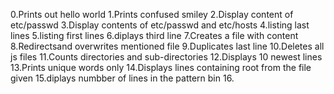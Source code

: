 0.Prints out hello world 
1.Prints confused smiley
2.Display content of etc/passwd
3.Display contents of etc/passwd and etc/hosts
4.listing last lines
5.listing first lines
6.diplays third line 
7.Creates a file with content
8.Redirectsand overwrites mentioned file
9.Duplicates last line
10.Deletes all js files
11.Counts directories and sub-directories
12.Displays 10 newest lines 
13.Prints unique words only
14.Displays lines containing root from the file given
15.diplays numbber of lines in the pattern bin
16.
